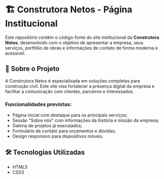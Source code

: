 # 🏗️ Construtora Netos - Página Institucional

Este repositório contém o código-fonte do site institucional da **Construtora Netos**, desenvolvido com o objetivo de apresentar a empresa, seus serviços, portfólio de obras e informações de contato de forma moderna e acessível.

## 📌 Sobre o Projeto

A Construtora Netos é especializada em soluções completas para construção civil. Este site visa fortalecer a presença digital da empresa e facilitar a comunicação com clientes, parceiros e interessados.

### Funcionalidades previstas:

- Página inicial com destaque para os principais serviços;
- Sessão "Sobre nós" com informações da história e missão da empresa;
- Galeria de projetos já executados;
- Formulário de contato para orçamentos e dúvidas;
- Design responsivo para dispositivos móveis.

## 🛠️ Tecnologias Utilizadas

- HTML5
- CSS3 



